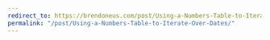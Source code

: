 ```yaml
---
redirect_to: https://brendoneus.com/post/Using-a-Numbers-Table-to-Iterate-Over-Dates/
permalink: "/post/Using-a-Numbers-Table-to-Iterate-Over-Dates/"
---
```

